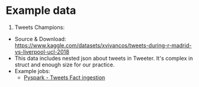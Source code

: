 # Example data
1. Tweets Champions:
- Source & Download: https://www.kaggle.com/datasets/xvivancos/tweets-during-r-madrid-vs-liverpool-ucl-2018
- This data includes nested json about tweets in Tweeter. It's complex in struct and enough size for our practice.
- Example jobs:
    - [Pyspark - Tweets Fact ingestion](https://github.com/leehuwuj/olh/tree/main/resources/practices/tweetschampions)